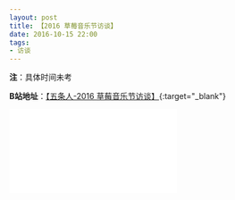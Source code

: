 ```yaml
---
layout: post
title: 【2016 草莓音乐节访谈】
date: 2016-10-15 22:00
tags:
- 访谈
---
```


**注**：具体时间未考

**B站地址**：[【五条人-2016 草莓音乐节访谈】](https://www.bilibili.com/video/BV1B54y1y7F7/){:target="_blank"}

<div class="iframe-container">
<iframe class="responsive-iframe" src="//player.bilibili.com/player.html?aid=842205670&bvid=BV1B54y1y7F7&cid=236665863&page=1" frameborder="no" allowfullscreen="true"></iframe>
</div>
